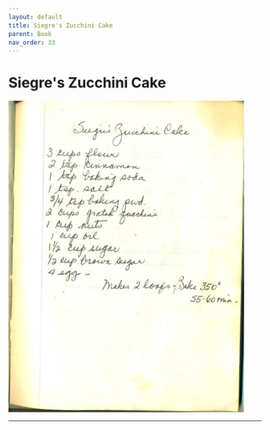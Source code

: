 ```yaml
---
layout: default
title: Siegre's Zucchini Cake
parent: Book
nav_order: 33
---
```


# Siegre's Zucchini Cake
![Siegre's Zucchini Cake](/recipe-images/pages/page-33.jpg)

---
